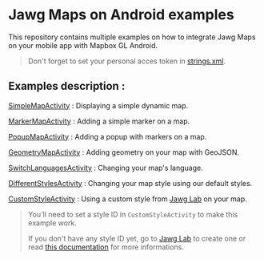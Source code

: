 # Jawg Maps on Android examples

This repository contains multiple examples on how to integrate Jawg Maps on your mobile app with Mapbox GL Android. 

> Don't forget to set your personal acces token in [strings.xml](./app/src/main/res/values/strings.xml). 

## Examples description : 

[SimpleMapActivity](./app/src/main/java/io/jawg/SimpleMapActivity.kt) : Displaying a simple dynamic map.

[MarkerMapActivity](./app/src/main/java/io/jawg/MarkerMapActivity.kt) : Adding a simple marker on a map. 

[PopupMapActivity](./app/src/main/java/io/jawg/PopupMapActivity.kt) : Adding a popup with markers on a map. 

[GeometryMapActivity](./app/src/main/java/io/jawg/GeometryMapActivity.kt) : Adding geometry on your map with GeoJSON. 

[SwitchLanguagesActivity](./app/src/main/java/io/jawg/SwitchLanguagesActivity.kt) : Changing your map's language. 

[DifferentStylesActivity](./app/src/main/java/io/jawg/DifferentStylesActivity.kt) : Changing your map style using our default styles.

[CustomStyleActivity](./app/src/main/java/io/jawg/CustomStyleActivity.kt) : Using a custom style from [Jawg Lab](https://jawg.io/lab) on your map. 

> You'll need to set a style ID in `CustomStyleActivity` to make this example work. 
>
> If you don't have any style ID yet, go to [Jawg Lab](https://jawg.io/lab/styles) to create one or read [this documentation](https://jawg.io/docs/maps#get-custom-style-id) for more informations.  